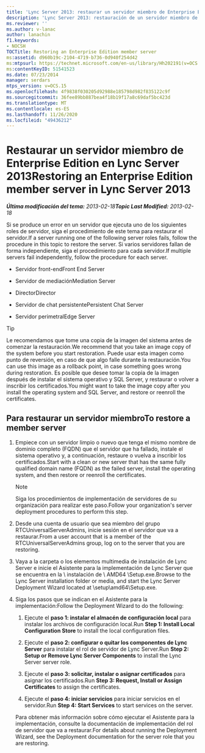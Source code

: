 ```yaml
---
title: 'Lync Server 2013: restaurar un servidor miembro de Enterprise Edition'
description: 'Lync Server 2013: restauración de un servidor miembro de Enterprise Edition.'
ms.reviewer: ''
ms.author: v-lanac
author: lanachin
f1.keywords:
- NOCSH
TOCTitle: Restoring an Enterprise Edition member server
ms:assetid: d960b19c-2104-4719-b736-0d940f254d42
ms:mtpsurl: https://technet.microsoft.com/en-us/library/Hh202191(v=OCS.15)
ms:contentKeyID: 51541523
ms.date: 07/23/2014
manager: serdars
mtps_version: v=OCS.15
ms.openlocfilehash: 4f9838f030205d92988e185798d982f835122c9f
ms.sourcegitcommit: 36fee89bb887bea4f18b19f17a8c69daf5bc423d
ms.translationtype: MT
ms.contentlocale: es-ES
ms.lasthandoff: 11/26/2020
ms.locfileid: "49436212"
---
```

# <a name="restoring-an-enterprise-edition-member-server-in-lync-server-2013"></a><span data-ttu-id="cdd09-103">Restaurar un servidor miembro de Enterprise Edition en Lync Server 2013</span><span class="sxs-lookup"><span data-stu-id="cdd09-103">Restoring an Enterprise Edition member server in Lync Server 2013</span></span>

<div data-xmlns="http://www.w3.org/1999/xhtml">

<div class="topic" data-xmlns="http://www.w3.org/1999/xhtml" data-msxsl="urn:schemas-microsoft-com:xslt" data-cs="https://msdn.microsoft.com/">

<div data-asp="https://msdn2.microsoft.com/asp">



</div>

<div id="mainSection">

<div id="mainBody"><span data-ttu-id="cdd09-104">

<span> </span></span><span class="sxs-lookup"><span data-stu-id="cdd09-104">

<span> </span></span></span>

<span data-ttu-id="cdd09-105">_**Última modificación del tema:** 2013-02-18_</span><span class="sxs-lookup"><span data-stu-id="cdd09-105">_**Topic Last Modified:** 2013-02-18_</span></span>

<span data-ttu-id="cdd09-106">Si se produce un error en un servidor que ejecuta uno de los siguientes roles de servidor, siga el procedimiento de este tema para restaurar el servidor.</span><span class="sxs-lookup"><span data-stu-id="cdd09-106">If a server running one of the following server roles fails, follow the procedure in this topic to restore the server.</span></span> <span data-ttu-id="cdd09-107">Si varios servidores fallan de forma independiente, siga el procedimiento para cada servidor.</span><span class="sxs-lookup"><span data-stu-id="cdd09-107">If multiple servers fail independently, follow the procedure for each server.</span></span>

  - <span data-ttu-id="cdd09-108">Servidor front-end</span><span class="sxs-lookup"><span data-stu-id="cdd09-108">Front End Server</span></span>

  - <span data-ttu-id="cdd09-109">Servidor de mediación</span><span class="sxs-lookup"><span data-stu-id="cdd09-109">Mediation Server</span></span>

  - <span data-ttu-id="cdd09-110">Director</span><span class="sxs-lookup"><span data-stu-id="cdd09-110">Director</span></span>

  - <span data-ttu-id="cdd09-111">Servidor de chat persistente</span><span class="sxs-lookup"><span data-stu-id="cdd09-111">Persistent Chat Server</span></span>

  - <span data-ttu-id="cdd09-112">Servidor perimetral</span><span class="sxs-lookup"><span data-stu-id="cdd09-112">Edge Server</span></span>

<div>


> [!TIP]  
> <span data-ttu-id="cdd09-113">Le recomendamos que tome una copia de la imagen del sistema antes de comenzar la restauración.</span><span class="sxs-lookup"><span data-stu-id="cdd09-113">We recommend that you take an image copy of the system before you start restoration.</span></span> <span data-ttu-id="cdd09-114">Puede usar esta imagen como punto de reversión, en caso de que algo falle durante la restauración.</span><span class="sxs-lookup"><span data-stu-id="cdd09-114">You can use this image as a rollback point, in case something goes wrong during restoration.</span></span> <span data-ttu-id="cdd09-115">Es posible que desee tomar la copia de la imagen después de instalar el sistema operativo y SQL Server, y restaurar o volver a inscribir los certificados.</span><span class="sxs-lookup"><span data-stu-id="cdd09-115">You might want to take the image copy after you install the operating system and SQL Server, and restore or reenroll the certificates.</span></span>



</div>

<div>

## <a name="to-restore-a-member-server"></a><span data-ttu-id="cdd09-116">Para restaurar un servidor miembro</span><span class="sxs-lookup"><span data-stu-id="cdd09-116">To restore a member server</span></span>

1.  <span data-ttu-id="cdd09-117">Empiece con un servidor limpio o nuevo que tenga el mismo nombre de dominio completo (FQDN) que el servidor que ha fallado, instale el sistema operativo y, a continuación, restaure o vuelva a inscribir los certificados.</span><span class="sxs-lookup"><span data-stu-id="cdd09-117">Start with a clean or new server that has the same fully qualified domain name (FQDN) as the failed server, install the operating system, and then restore or reenroll the certificates.</span></span>
    
    <div>
    

    > [!NOTE]  
    > <span data-ttu-id="cdd09-118">Siga los procedimientos de implementación de servidores de su organización para realizar este paso.</span><span class="sxs-lookup"><span data-stu-id="cdd09-118">Follow your organization's server deployment procedures to perform this step.</span></span>

    
    </div>

2.  <span data-ttu-id="cdd09-119">Desde una cuenta de usuario que sea miembro del grupo RTCUniversalServerAdmins, inicie sesión en el servidor que va a restaurar.</span><span class="sxs-lookup"><span data-stu-id="cdd09-119">From a user account that is a member of the RTCUniversalServerAdmins group, log on to the server that you are restoring.</span></span>

3.  <span data-ttu-id="cdd09-120">Vaya a la carpeta o los elementos multimedia de instalación de Lync Server e inicie el Asistente para la implementación de Lync Server que se encuentra en la \\ instalación de \\ AMD64 \\Setup.exe.</span><span class="sxs-lookup"><span data-stu-id="cdd09-120">Browse to the Lync Server installation folder or media, and start the Lync Server Deployment Wizard located at \\setup\\amd64\\Setup.exe.</span></span>

4.  <span data-ttu-id="cdd09-121">Siga los pasos que se indican en el Asistente para la implementación:</span><span class="sxs-lookup"><span data-stu-id="cdd09-121">Follow the Deployment Wizard to do the following:</span></span>
    
    1.  <span data-ttu-id="cdd09-122">Ejecute el **paso 1: instalar el almacén de configuración local** para instalar los archivos de configuración local.</span><span class="sxs-lookup"><span data-stu-id="cdd09-122">Run **Step 1: Install Local Configuration Store** to install the local configuration files.</span></span>
    
    2.  <span data-ttu-id="cdd09-123">Ejecute el **paso 2: configurar o quitar los componentes de Lync Server** para instalar el rol de servidor de Lync Server.</span><span class="sxs-lookup"><span data-stu-id="cdd09-123">Run **Step 2: Setup or Remove Lync Server Components** to install the Lync Server server role.</span></span>
    
    3.  <span data-ttu-id="cdd09-124">Ejecute el **paso 3: solicitar, instalar o asignar certificados** para asignar los certificados.</span><span class="sxs-lookup"><span data-stu-id="cdd09-124">Run **Step 3: Request, Install or Assign Certificates** to assign the certificates.</span></span>
    
    4.  <span data-ttu-id="cdd09-125">Ejecute el **paso 4: iniciar servicios** para iniciar servicios en el servidor.</span><span class="sxs-lookup"><span data-stu-id="cdd09-125">Run **Step 4: Start Services** to start services on the server.</span></span>
    
    <span data-ttu-id="cdd09-126">Para obtener más información sobre cómo ejecutar el Asistente para la implementación, consulte la documentación de implementación del rol de servidor que va a restaurar.</span><span class="sxs-lookup"><span data-stu-id="cdd09-126">For details about running the Deployment Wizard, see the Deployment documentation for the server role that you are restoring.</span></span>

<span data-ttu-id="cdd09-127"></div>

</div>

<span> </span>

</div>

</div>

</span><span class="sxs-lookup"><span data-stu-id="cdd09-127"></div>

</div>

<span> </span>

</div>

</div>

</span></span></div>

